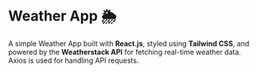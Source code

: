 # Weather App 🌦️

A simple Weather App built with **React.js**, styled using **Tailwind CSS**, and powered by the **Weatherstack API** for fetching real-time weather data. Axios is used for handling API requests.